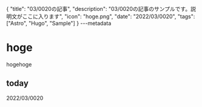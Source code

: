 {
  "title": "03/0020の記事",
  "description": "03/0020の記事のサンプルです。説明文がここに入ります",
  "icon": "hoge.png",
  "date": "2022/03/0020",
  "tags": ["Astro", "Hugo", "Sample"]
}
---metadata

# hoge
hogehoge

## today
2022/03/0020
